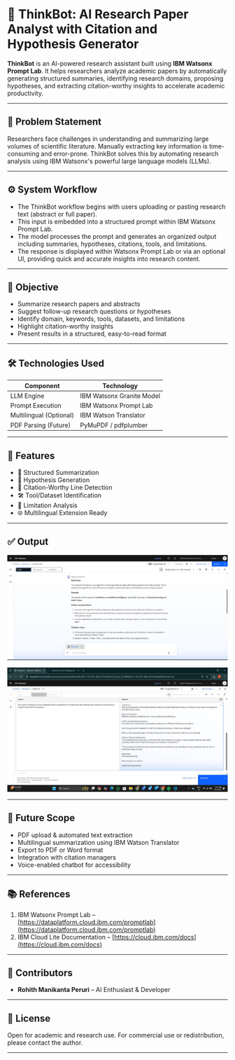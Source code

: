 # 🤖 ThinkBot: AI Research Paper Analyst with Citation and Hypothesis Generator

**ThinkBot** is an AI-powered research assistant built using **IBM Watsonx Prompt Lab**. It helps researchers analyze academic papers by automatically generating structured summaries, identifying research domains, proposing hypotheses, and extracting citation-worthy insights to accelerate academic productivity.

---

## 🚀 Problem Statement

Researchers face challenges in understanding and summarizing large volumes of scientific literature. Manually extracting key information is time-consuming and error-prone. ThinkBot solves this by automating research analysis using IBM Watsonx's powerful large language models (LLMs).

---

## ⚙️ System Workflow

- The ThinkBot workflow begins with users uploading or pasting research text (abstract or full paper).  
- This input is embedded into a structured prompt within IBM Watsonx Prompt Lab.  
- The model processes the prompt and generates an organized output including summaries, hypotheses, citations, tools, and limitations.  
- The response is displayed within Watsonx Prompt Lab or via an optional UI, providing quick and accurate insights into research content.

---

## 🎯 Objective

- Summarize research papers and abstracts  
- Suggest follow-up research questions or hypotheses  
- Identify domain, keywords, tools, datasets, and limitations  
- Highlight citation-worthy insights  
- Present results in a structured, easy-to-read format

---

## 🛠 Technologies Used

| Component               | Technology                   |
|-------------------------|------------------------------|
| LLM Engine              | IBM Watsonx Granite Model    |
| Prompt Execution        | IBM Watsonx Prompt Lab       |
| Multilingual (Optional) | IBM Watson Translator        |
| PDF Parsing (Future)    | PyMuPDF / pdfplumber         |

---

## 📄 Features

- 📄 Structured Summarization  
- 🧠 Hypothesis Generation  
- 🧷 Citation-Worthy Line Detection  
- 🛠 Tool/Dataset Identification  
- 🚫 Limitation Analysis  
- 🌐 Multilingual Extension Ready  

---

## ✅ Output

![Output 1](assests/1.jpg)  

![Output 2](assests/2.jpg)

---

## 📌 Future Scope

- PDF upload & automated text extraction  
- Multilingual summarization using IBM Watson Translator  
- Export to PDF or Word format  
- Integration with citation managers  
- Voice-enabled chatbot for accessibility  

---

## 📚 References

1. IBM Watsonx Prompt Lab – [https://dataplatform.cloud.ibm.com/promptlab](https://dataplatform.cloud.ibm.com/promptlab)  
2. IBM Cloud Lite Documentation – [https://cloud.ibm.com/docs](https://cloud.ibm.com/docs)

---

## 👥 Contributors

- **Rohith Manikanta Peruri** – AI Enthusiast & Developer

---

## 📄 License

Open for academic and research use. For commercial use or redistribution, please contact the author.

---
